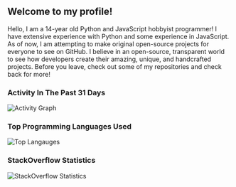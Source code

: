 ## Welcome to my profile!
Hello, I am a 14-year old Python and JavaScript hobbyist programmer! I have extensive experience with Python and some experience in JavaScript. As of now, I am attempting to make original open-source projects for everyone to see on GitHub. I believe in an open-source, transparent world to see how developers create their amazing, unique, and handcrafted projects. Before you leave, check out some of my repositories and check back for more!

### Activity In The Past 31 Days
![Activity Graph](https://activity-graph.herokuapp.com/graph?username=Gamerlots&theme=github)

### Top Programming Languages Used
![Top Langauges](https://github-readme-stats.vercel.app/api/top-langs/?username=Gamerlots&theme=tokyonight)

### StackOverflow Statistics
![StackOverflow Statistics](https://github-readme-stackoverflow.vercel.app/?userID=15095204&theme=dark)

